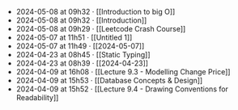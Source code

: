 - 2024-05-08 at 09h32 · [[Introduction to big O]]
- 2024-05-08 at 09h32 · [[Introduction]]
- 2024-05-08 at 09h29 · [[Leetcode Crash Course]]
- 2024-05-07 at 11h51 · [[Untitled 1]]
- 2024-05-07 at 11h49 · [[2024-05-07]]
- 2024-04-23 at 08h45 · [[Static Typing]]
- 2024-04-23 at 08h39 · [[2024-04-23]]
- 2024-04-09 at 16h08 · [[Lecture 9.3 - Modelling Change Price]]
- 2024-04-09 at 15h53 · [[Database Concepts & Design]]
- 2024-04-09 at 15h52 · [[Lecture 9.4 - Drawing Conventions for Readability]]
